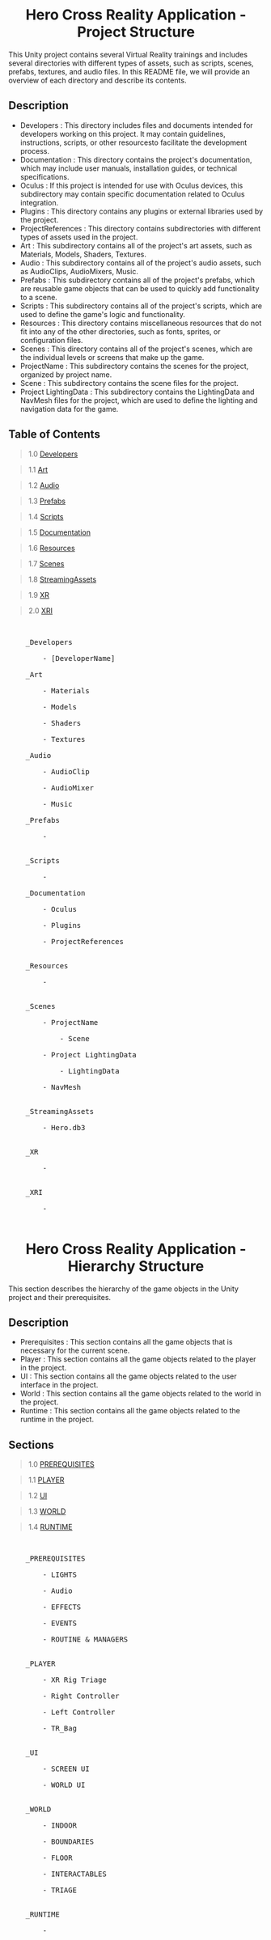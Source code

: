 <h1 align="center"> Hero Cross Reality Application - Project Structure </h1>

This Unity project contains several Virtual Reality trainings and includes several directories with different types of assets, such as scripts, scenes, prefabs, textures, and audio files. In this README file, we will provide an overview of each directory and describe its contents.



## Description

- Developers :
This directory includes files and documents intended for developers working on this project. It may contain guidelines, instructions, scripts, or other resourcesto facilitate the development process.
- Documentation :
This directory contains the project's documentation, which may include user manuals, installation guides, or technical specifications.
- Oculus :
If this project is intended for use with Oculus devices, this subdirectory may contain specific documentation related to Oculus integration.
- Plugins :
This directory contains any plugins or external libraries used by the project.
- ProjectReferences : 
This directory contains subdirectories with different types of assets used in the project. 
- Art :
This subdirectory contains all of the project's art assets, such as Materials, Models, Shaders, Textures.
- Audio :
This subdirectory contains all of the project's audio assets, such as AudioClips, AudioMixers, Music.
- Prefabs :
This subdirectory contains all of the project's prefabs, which are reusable game objects that can be used to quickly add functionality to a scene.
- Scripts :
This subdirectory contains all of the project's scripts, which are used to define the game's logic and functionality. 
- Resources :
This directory contains miscellaneous resources that do not fit into any of the other directories, such as fonts, sprites, or configuration files.
- Scenes :
This directory contains all of the project's scenes, which are the individual levels or screens that make up the game. 
- ProjectName :
This subdirectory contains the scenes for the project, organized by project name. 
- Scene :
This subdirectory contains the scene files for the project. 
- Project LightingData :
This subdirectory contains the LightingData and NavMesh files for the project, which are used to define the lighting and navigation data for the game.



## Table of Contents

> 1.0 [Developers](#structure-Developers) 

> 1.1 [Art](#structure-Art) 

> 1.2 [Audio](#structure-Audio) 

> 1.3 [Prefabs](#structure-Prefabs) 

> 1.4 [Scripts](#structure-Scripts) 

> 1.5 [Documentation](#structure-Documentation) 

> 1.6 [Resources](#structure-Resources) 

> 1.7 [Scenes](#structure-Scenes) 

> 1.8 [StreamingAssets](#structure-StreamingAssets) 

> 1.9 [XR](#structure-XR) 

> 2.0 [XRI](#structure-XRI)

<pre>

<a name="structure-Developers">
	_Developers</a>

		- [DeveloperName]
<a name="structure-Art">
	_Art</a>

		- Materials
		
		- Models
		
		- Shaders
		
		- Textures
	<a name="structure-Audio">	
	_Audio</a>
	
		- AudioClip
		
		- AudioMixer
		
		- Music
	<a name="structure-">	
	_Prefabs</a>
		
		- 
		
<a name="structure-">
	_Scripts</a>
	
		-

	_<a name="structure-Documentation">Documentation</a>

		- <a name="structure-Oculus">Oculus</a>

		- <a name="structure-Plugins">Plugins</a>

		- <a name="structure-ProjectReferences">ProjectReferences</a>

		<a name="structure-">
	_Resources</a>
		
		-
			
		<a name="structure-Scenes">	
	_Scenes</a>

		- ProjectName
				
			- Scene
				
		- Project LightingData
			
			- LightingData
			
		- NavMesh

		<a name="structure-StreamingAssets">
	_StreamingAssets</a>

		- Hero.db3

		<a name="structure-">
	_XR</a>
			
		-

		<a name="structure-">
	_XRI</a>
		
		-

</pre>

<a name="1.0"></a>
<a name="structure-Developers"></a>

<h1 align="center"> Hero Cross Reality Application - Hierarchy Structure </h1>

This section describes the hierarchy of the game objects in the Unity project and their prerequisites.

## Description

- Prerequisites :
This section contains all the game objects that is necessary for the current scene.
- Player :
This section contains all the game objects related to the player in the project.
- UI :
This section contains all the game objects related to the user interface in the project.
- World :
This section contains all the game objects related to the world in the project.
- Runtime :
This section contains all the game objects related to the runtime in the project.

## Sections

> 1.0 [PREREQUISITES](#structure-PREREQUISITES) 

> 1.1 [PLAYER](#structure-PLAYER) 

> 1.2 [UI](#structure-UI) 

> 1.3 [WORLD](#structure-WORLD) 

> 1.4 [RUNTIME](#structure-RUNTIME) 

<pre>

<a name="structure-PREREQUISITES">
	_PREREQUISITES</a>

		- LIGHTS
	
		- Audio
	
		- EFFECTS
	
		- EVENTS
	
		- ROUTINE & MANAGERS
		
<a name="structure-PLAYER">
	_PLAYER</a>
		
		- XR Rig Triage
	
		- Right Controller
		
		- Left Controller
		
		- TR_Bag

<a name="structure-UI">
	_UI</a>
		
		- SCREEN UI
	
		- WORLD UI

<a name="structure-WORLD">
	_WORLD</a>

		- INDOOR

		- BOUNDARIES
	
		- FLOOR
	
		- INTERACTABLES
	
		- TRIAGE
			
<a name="structure-">
	_RUNTIME</a>
		
		- 
</pre>
